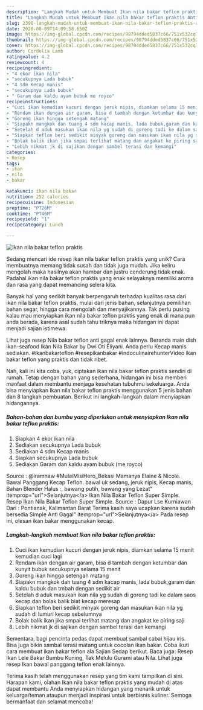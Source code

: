 ```yaml
---
description: "Langkah Mudah untuk Membuat Ikan nila bakar teflon praktis Anti Gagal"
title: "Langkah Mudah untuk Membuat Ikan nila bakar teflon praktis Anti Gagal"
slug: 2390-langkah-mudah-untuk-membuat-ikan-nila-bakar-teflon-praktis-anti-gagal
date: 2020-08-09T14:09:58.650Z
image: https://img-global.cpcdn.com/recipes/98794dded5837c66/751x532cq70/ikan-nila-bakar-teflon-praktis-foto-resep-utama.jpg
thumbnail: https://img-global.cpcdn.com/recipes/98794dded5837c66/751x532cq70/ikan-nila-bakar-teflon-praktis-foto-resep-utama.jpg
cover: https://img-global.cpcdn.com/recipes/98794dded5837c66/751x532cq70/ikan-nila-bakar-teflon-praktis-foto-resep-utama.jpg
author: Cordelia Lamb
ratingvalue: 4.2
reviewcount: 4
recipeingredient:
- "4 ekor ikan nila"
- "secukupnya Lada bubuk"
- "4 sdm Kecap manis"
- "secukupnya Lada bubuk"
- " Garam dan kaldu ayam bubuk me royco"
recipeinstructions:
- "Cuci ikan kemudian kucuri dengan jeruk nipis, diamkan selama 15 menit kemudian cuci lagi"
- "Rendam ikan dengan air garam, bisa d tambah dengan ketumbar dan kunyit bubuk secukupnya selama 15 menit"
- "Goreng ikan hingga setengah matang"
- "Siapakn mangkok dan tuang 4 sdm kacap manis, lada bubuk,garam dan kaldu bubuk dan tmbah dengan sedikit air"
- "Setelah d aduk masukan ikan nila yg sudah di goreng tadi ke dalam saos kecap dan bolak balik biat kecap meresap"
- "Siapkan teflon beri sedikit minyak goreng dan masukan ikan nila yg sudah di lumuri kecap sebelumnya"
- "Bolak balik ikan jika smpai terlihat matang dan angakat ke piring saji"
- "Lebih nikmat jk di sajikan dengan sambel terasi dan kemangi"
categories:
- Resep
tags:
- ikan
- nila
- bakar

katakunci: ikan nila bakar 
nutrition: 252 calories
recipecuisine: Indonesian
preptime: "PT26M"
cooktime: "PT46M"
recipeyield: "1"
recipecategory: Lunch

---
```



![Ikan nila bakar teflon praktis](https://img-global.cpcdn.com/recipes/98794dded5837c66/751x532cq70/ikan-nila-bakar-teflon-praktis-foto-resep-utama.jpg)

Sedang mencari ide resep ikan nila bakar teflon praktis yang unik? Cara membuatnya memang tidak susah dan tidak juga mudah. Jika keliru mengolah maka hasilnya akan hambar dan justru cenderung tidak enak. Padahal ikan nila bakar teflon praktis yang enak selayaknya memiliki aroma dan rasa yang dapat memancing selera kita.

Banyak hal yang sedikit banyak berpengaruh terhadap kualitas rasa dari ikan nila bakar teflon praktis, mulai dari jenis bahan, selanjutnya pemilihan bahan segar, hingga cara mengolah dan menyajikannya. Tak perlu pusing kalau mau menyiapkan ikan nila bakar teflon praktis yang enak di mana pun anda berada, karena asal sudah tahu triknya maka hidangan ini dapat menjadi sajian istimewa.

Lihat juga resep Nila bakar teflon anti gagal enak lainnya. Beranda main dish ikan-seafood Ikan Nila Bakar by Dwi Oti Eliyani. Anda perlu Kecap manis. sediakan. #ikanbakarteflon #resepikanbakar #indoculinairehunterVideo ikan bakar teflon yang praktis dan tidak ribet.


Nah, kali ini kita coba, yuk, ciptakan ikan nila bakar teflon praktis sendiri di rumah. Tetap dengan bahan yang sederhana, hidangan ini bisa memberi manfaat dalam membantu menjaga kesehatan tubuhmu sekeluarga. Anda bisa menyiapkan Ikan nila bakar teflon praktis menggunakan 5 jenis bahan dan 8 langkah pembuatan. Berikut ini langkah-langkah dalam menyiapkan hidangannya.

<!--inarticleads1-->

##### Bahan-bahan dan bumbu yang diperlukan untuk menyiapkan Ikan nila bakar teflon praktis:

1. Siapkan 4 ekor ikan nila
1. Sediakan secukupnya Lada bubuk
1. Sediakan 4 sdm Kecap manis
1. Siapkan secukupnya Lada bubuk
1. Sediakan  Garam dan kaldu ayam bubuk (me royco)


Source : @iramnaw #MulaiMisiHero_Bekasi Mamanya Elaine &amp; Nicole. Bawal Panggang Kecap Teflon. bawal uk sedang, jeruk nipis, Kecap manis, Bahan Blender Halus :, bawang putih, bawang yang Lezat&#34; itemprop=&#34;url&#34;&gt;Selanjutnya&lt;/a&gt; Ikan Nila Bakar Teflon Super Simple. Resep Ikan Nila Bakar Teflon Super Simple. Source : Dapur Lse Kurniawan Dari : Pontianak, Kalimantan Barat Terima kasih saya ucapkan karena sudah bersedia Simple Anti Gagal&#34; itemprop=&#34;url&#34;&gt;Selanjutnya&lt;/a&gt; Pada resep ini, olesan ikan bakar menggunakan kecap. 

<!--inarticleads2-->

##### Langkah-langkah membuat Ikan nila bakar teflon praktis:

1. Cuci ikan kemudian kucuri dengan jeruk nipis, diamkan selama 15 menit kemudian cuci lagi
1. Rendam ikan dengan air garam, bisa d tambah dengan ketumbar dan kunyit bubuk secukupnya selama 15 menit
1. Goreng ikan hingga setengah matang
1. Siapakn mangkok dan tuang 4 sdm kacap manis, lada bubuk,garam dan kaldu bubuk dan tmbah dengan sedikit air
1. Setelah d aduk masukan ikan nila yg sudah di goreng tadi ke dalam saos kecap dan bolak balik biat kecap meresap
1. Siapkan teflon beri sedikit minyak goreng dan masukan ikan nila yg sudah di lumuri kecap sebelumnya
1. Bolak balik ikan jika smpai terlihat matang dan angakat ke piring saji
1. Lebih nikmat jk di sajikan dengan sambel terasi dan kemangi


Sementara, bagi pencinta pedas dapat membuat sambal cabai hijau iris. Bisa juga bikin sambal terasi matang untuk cocolan ikan bakar. Coba ikuti cara membuat ikan bakar teflon ala Sajian Sedap berikut. Baca juga: Resep Ikan Lele Bakar Bumbu Kuning, Tak Melulu Gurami atau Nila. Lihat juga resep Ikan bawal panggang teflon enak lainnya. 

Terima kasih telah menggunakan resep yang tim kami tampilkan di sini. Harapan kami, olahan Ikan nila bakar teflon praktis yang mudah di atas dapat membantu Anda menyiapkan hidangan yang menarik untuk keluarga/teman ataupun menjadi inspirasi untuk berbisnis kuliner. Semoga bermanfaat dan selamat mencoba!
